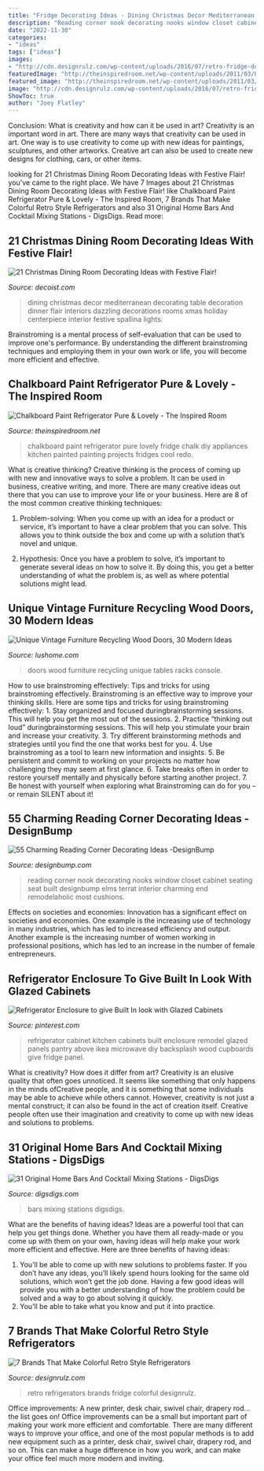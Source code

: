 ```yaml
---
title: "Fridge Decorating Ideas - Dining Christmas Decor Mediterranean Decorating Table Decoration Dinner Flair Interiors Dazzling Decorations Rooms Xmas Holiday Centerpiece Interior Festive Spallina Lights"
description: "Reading corner nook decorating nooks window closet cabinet seating seat built designbump elms terrat interior charming end remodelaholic most cushions"
date: "2022-11-30"
categories:
- "ideas"
tags: ["ideas"]
images:
- "http://cdn.designrulz.com/wp-content/uploads/2016/07/retro-fridge-designrulz-12.jpg"
featuredImage: "http://theinspiredroom.net/wp-content/uploads/2011/03/Pure-Lovely-chalkboard_fridge_redo_11.14.jpg"
featured_image: "http://theinspiredroom.net/wp-content/uploads/2011/03/Pure-Lovely-chalkboard_fridge_redo_11.14.jpg"
image: "http://cdn.designrulz.com/wp-content/uploads/2016/07/retro-fridge-designrulz-12.jpg"
ShowToc: true
author: "Joey Flatley"
---
```



Conclusion: What is creativity and how can it be used in art?
Creativity is an important word in art. There are many ways that creativity can be used in art. One way is to use creativity to come up with new ideas for paintings, sculptures, and other artworks. Creative art can also be used to create new designs for clothing, cars, or other items.

	

		
looking for 21 Christmas Dining Room Decorating Ideas with Festive Flair! you've came to the right place. We have 7 Images about 21 Christmas Dining Room Decorating Ideas with Festive Flair! like Chalkboard Paint Refrigerator Pure &amp; Lovely - The Inspired Room, 7 Brands That Make Colorful Retro Style Refrigerators and also 31 Original Home Bars And Cocktail Mixing Stations - DigsDigs. Read more:
		
    
## 21 Christmas Dining Room Decorating Ideas With Festive Flair!

<img loading=lazy src="http://cdn.decoist.com/wp-content/uploads/2014/12/Dazzling-Christmas-dining-room-with-Mediterranean-flair.jpg" onerror="this.onerror=null;this.src='https://tse2.mm.bing.net/th?id=OIP.pUfHap0gybd3Vge41sX4yAHaKc&amp;pid=15.1';" alt="21 Christmas Dining Room Decorating Ideas with Festive Flair!">

_Source: decoist.com_

>dining christmas decor mediterranean decorating table decoration dinner flair interiors dazzling decorations rooms xmas holiday centerpiece interior festive spallina lights. 

	

Brainstroming is a mental process of self-evaluation that can be used to improve one's performance. By understanding the different brainstroming techniques and employing them in your own work or life, you will become more efficient and effective.

    
## Chalkboard Paint Refrigerator Pure &amp; Lovely - The Inspired Room

<img loading=lazy src="http://theinspiredroom.net/wp-content/uploads/2011/03/Pure-Lovely-chalkboard_fridge_redo_11.14.jpg" onerror="this.onerror=null;this.src='https://tse2.mm.bing.net/th?id=OIP.r0YmebWRHeLF0FeUyP9I7wHaLH&amp;pid=15.1';" alt="Chalkboard Paint Refrigerator Pure &amp; Lovely - The Inspired Room">

_Source: theinspiredroom.net_

>chalkboard paint refrigerator pure lovely fridge chalk diy appliances kitchen painted painting projects fridges cool redo. 

	

What is creative thinking?
Creative thinking is the process of coming up with new and innovative ways to solve a problem. It can be used in business, creative writing, and more. There are many creative ideas out there that you can use to improve your life or your business. Here are 8 of the most common creative thinking techniques:
1. Problem-solving: When you come up with an idea for a product or service, it’s important to have a clear problem that you can solve. This allows you to think outside the box and come up with a solution that’s novel and unique.

2. Hypothesis: Once you have a problem to solve, it’s important to generate several ideas on how to solve it. By doing this, you get a better understanding of what the problem is, as well as where potential solutions might lead.

    
## Unique Vintage Furniture Recycling Wood Doors, 30 Modern Ideas

<img loading=lazy src="https://www.lushome.com/wp-content/uploads/2014/06/recycling-wood-doors-vintage-furniture-racks-console-tables-5.jpg" onerror="this.onerror=null;this.src='https://tse4.mm.bing.net/th?id=OIP.d3DXKrka4njQ0JypYe7rwwAAAA&amp;pid=15.1';" alt="Unique Vintage Furniture Recycling Wood Doors, 30 Modern Ideas">

_Source: lushome.com_

>doors wood furniture recycling unique tables racks console. 

	

How to use brainstroming effectively: Tips and tricks for using brainstroming effectively.
Brainstroming is an effective way to improve your thinking skills. Here are some tips and tricks for using brainstroming effectively: 1. Stay organized and focused duringbrainstorming sessions. This will help you get the most out of the sessions. 2. Practice “thinking out loud” duringbrainstorming sessions. This will help you stimulate your brain and increase your creativity. 3. Try different brainstorming methods and strategies until you find the one that works best for you. 4. Use brainstroming as a tool to learn new information and insights. 5. Be persistent and commit to working on your projects no matter how challenging they may seem at first glance. 6. Take breaks often in order to restore yourself mentally and physically before starting another project. 7. Be honest with yourself when exploring what Brainstroming can do for you – or remain SILENT about it!

    
## 55 Charming Reading Corner Decorating Ideas -DesignBump

<img loading=lazy src="https://cdn.designbump.com/wp-content/uploads/2015/11/reading-corner-nook30.jpg" onerror="this.onerror=null;this.src='https://tse4.mm.bing.net/th?id=OIP.9CqjXPSjlVMdZLvT6Rcy0gHaJR&amp;pid=15.1';" alt="55 Charming Reading Corner Decorating Ideas -DesignBump">

_Source: designbump.com_

>reading corner nook decorating nooks window closet cabinet seating seat built designbump elms terrat interior charming end remodelaholic most cushions. 

	

Effects on societies and economies:
Innovation has a significant effect on societies and economies. One example is the increasing use of technology in many industries, which has led to increased efficiency and output. Another example is the increasing number of women working in professional positions, which has led to an increase in the number of female entrepreneurs.

    
## Refrigerator Enclosure To Give Built In Look With Glazed Cabinets

<img loading=lazy src="https://i.pinimg.com/736x/81/23/43/81234322c5dab21ff6d90a1a28b73893.jpg" onerror="this.onerror=null;this.src='https://tse1.mm.bing.net/th?id=OIP.Q808oGvvxCfwtwgz7XJBLQHaNL&amp;pid=15.1';" alt="Refrigerator Enclosure to give Built In look with Glazed Cabinets">

_Source: pinterest.com_

>refrigerator cabinet kitchen cabinets built enclosure remodel glazed panels pantry above ikea microwave diy backsplash wood cupboards give fridge panel. 

	

What is creativity? How does it differ from art?
Creativity is an elusive quality that often goes unnoticed. It seems like something that only happens in the minds ofCreative people, and it is something that some individuals may be able to achieve while others cannot. However, creativity is not just a mental construct; it can also be found in the act of creation itself. Creative people often use their imagination and creativity to come up with new ideas and solutions to problems.

    
## 31 Original Home Bars And Cocktail Mixing Stations - DigsDigs

<img loading=lazy src="https://www.digsdigs.com/photos/original-home-bars-andcocktail-mixing-stations-27.jpg" onerror="this.onerror=null;this.src='https://tse1.mm.bing.net/th?id=OIP.4f7zQfX7saMdLzOleLAezQHaKe&amp;pid=15.1';" alt="31 Original Home Bars And Cocktail Mixing Stations - DigsDigs">

_Source: digsdigs.com_

>bars mixing stations digsdigs. 

	

What are the benefits of having ideas?
Ideas are a powerful tool that can help you get things done. Whether you have them all ready-made or you come up with them on your own, having ideas will help make your work more efficient and effective. Here are three benefits of having ideas: 
1. You’ll be able to come up with new solutions to problems faster. If you don’t have any ideas, you’ll likely spend hours looking for the same old solutions, which won’t get the job done. Having a few good ideas will provide you with a better understanding of how the problem could be solved and a way to go about solving it quickly. 
2. You’ll be able to take what you know and put it into practice.

    
## 7 Brands That Make Colorful Retro Style Refrigerators

<img loading=lazy src="http://cdn.designrulz.com/wp-content/uploads/2016/07/retro-fridge-designrulz-12.jpg" onerror="this.onerror=null;this.src='https://tse4.mm.bing.net/th?id=OIP.wjrcjkvfpKTz2GNKcKL8kgHaKX&amp;pid=15.1';" alt="7 Brands That Make Colorful Retro Style Refrigerators">

_Source: designrulz.com_

>retro refrigerators brands fridge colorful designrulz. 

	

Office improvements: A new printer, desk chair, swivel chair, drapery rod... the list goes on!
Office improvements can be a small but important part of making your work more efficient and comfortable. There are many different ways to improve your office, and one of the most popular methods is to add new equipment such as a printer, desk chair, swivel chair, drapery rod, and so on. This can make a huge difference in how you work, and can make your office feel much more modern and inviting.

